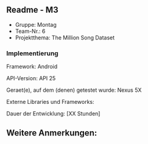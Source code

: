 ## Readme - M3

* Gruppe:	    Montag
* Team-Nr.:     6
* Projektthema: The Million Song Dataset

### Implementierung

Framework:	    Android

API-Version:	API 25

Geraet(e), auf dem (denen) getestet wurde:
Nexus 5X

Externe Libraries und Frameworks:


Dauer der Entwicklung:
[XX Stunden]

Weitere Anmerkungen:
-